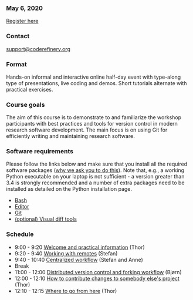

### May 6, 2020

<a class="btn btn-success" href="https://indico.neic.no/event/138/" data-mode="1" target="_blank">Register here</a>

### Contact

support@coderefinery.org


### Format

Hands-on informal and interactive online half-day event with type-along type of
presentations, live coding and demos. Short tutorials alternate with practical
exercises.


### Course goals

The aim of this course is to demonstrate to and familiarize the workshop
participants with best practices and tools for version control in modern
research software development. The main focus is on using Git for efficiently
writing and maintaining research software.


### **Software requirements**

Please follow the links below and make sure that you install all the required software packages
([why we ask you to do this](https://coderefinery.github.io/installation/#why-are-we-asking-participants-to-install-software)).
Note that, e.g., a working Python executable on your laptop is not sufficient -
a version greater than 3.4 is strongly recommended and a number of extra
packages need to be installed as detailed on the Python installation page.

- [Bash](https://coderefinery.github.io/installation/bash/)
- [Editor](https://coderefinery.github.io/installation/editors/)
- [Git](https://coderefinery.github.io/installation/git/)
- [(optional) Visual diff tools](https://coderefinery.github.io/installation/difftools/)


### Schedule

- 9:00 - 9:20
  [Welcome and practical information](https://github.com/coderefinery/workshop-intro/blob/master/README.md) (Thor)
- 9:20 - 9:40
  [Working with remotes](https://coderefinery.github.io/git-collaborative/01-remotes/) (Stefan)
- 9:40 - 10:40
  [Centralized workflow](https://coderefinery.github.io/git-collaborative/02-centralized/) (Stefan and Anne)
- Break
- 11:00 - 12:00
  [Distributed version control and forking workflow](https://coderefinery.github.io/git-collaborative/03-distributed/) (Bjørn)
- 12:00 - 12:10
  [How to contribute changes to somebody else's project](https://coderefinery.github.io/git-collaborative/04-contributing/) (Thor)
- 12:10 - 12:15
  [Where to go from here](https://github.com/coderefinery/workshop-outro) (Thor)
